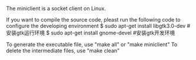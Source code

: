 The miniclient is a socket client on Linux.

If you want to compile the source code, pleast run the following code to configure the developing environment
$ sudo apt-get install libgtk3.0-dev  #安装gtk运行环境
$ sudo apt-get install gnome-devel    #安装gtk开发环境

To generate the executable file, use "make all" or "make miniclient" 
To delete the intermediate files, use "make clean" 

